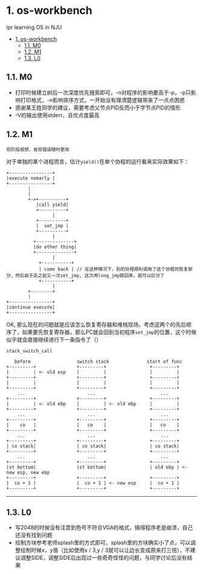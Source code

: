 # 1. os-workbench
lpr learning OS in NJU
<!-- TOC -->

- [1. os-workbench](#1-os-workbench)
    - [1.1. M0](#11-m0)
    - [1.2. M1](#12-m1)
    - [1.3. L0](#13-l0)

<!-- /TOC -->

## 1.1. M0
- 打印时候建立树后一次深度优先搜索即可，-n对程序的影响要高于-p，-p只影响打印格式，-n影响排序方式，一开始没有理清楚逻辑带来了一点点困惑
- 感谢某王姓同学的建议，需要考虑父节点PID反而小于字节点PID的情形
- -V的输出使用stderr，且优点度最高

## 1.2. M1
`现阶段感想，发现错误随时更改`

对于单独的某个进程而言，估计`yield()`在单个协程的运行看来实际效果如下：
```
+----------------+
|execute nomarly |
+----------------+
        |
        | 
        +->+----------+
           |call yield|
           +----------+
                 |
           +----------+
           |  set_jmp |
           +----------+
                 |
          +--------------+
          |do other thing|
          +--------------+
                 |
            +-----------+
            | come back | // 在这种情况下，别的协程顺利调用了这个协程的恢复部分，然后由于走之前又一次set_jmp, 这次用long_jmp跳回来，就可以区分了
            +-----------+
                 |
        +--------+
        |
+----------------+
|continue execute|   
+----------------+                  

``` 
OK, 那么现在的问题就是应该怎么恢复寄存器和堆栈现场，考虑这两个的先后顺序了，如果要先恢复寄存器，那么PC就会回到当初程序`set_jmp`的位置，这个时候似乎就会直接继续进行下一条指令了（）


`stack_switch_call`
```
   before                 switch stack              start of func
+---------+               +---------+                +---------+          
|         | <- old esp    |         |                |         |
+---------+               +---------+                +---------+
|         |               |         |                |         |
+---------+               +---------+                +---------+
    ...                       ...                        ...
+---------+               +---------+                +---------+
|         | <- old ebp    |         | <- old ebp     |         |
+---------+               +---------+                +---------+
    ...                       ...                        ...
+---------+               +---------+                +---------+
|    co   |               |   co    |                |   co    |
+---------+               +---------+                +---------+
    ...                       ...                        ...
+---------+               +---------+                +---------+
| co stack|               | co stack|                | co stack|
+---------+               +---------+                +---------+
    ...                       ...                        ...
+---------+               +---------+                +---------+
|st bottom|               |st bottom|                | old ebp | <- new esp, new ebp
+---------+               +---------+                +---------+
|  co + 1 |               |  co + 1 | <- new esp     |  co + 1 | 
+---------+               +---------+                +---------+
```
---


## 1.3. L0
- 写2048的时候没有注意到色号不符合VGA的格式，搞得程序老是崩溃，自己还没有找到问题
- 绘制方块参考老师splash里的方式即可，splash里的方块确实小了点，可以调整绘制时候x，y值（比如使用x / 3,y / 3就可以让边长变成原来打三倍），不建议调整SIDE，调整SIDE后出现过一些奇奇怪怪的问题，与同学讨论后没有结果
